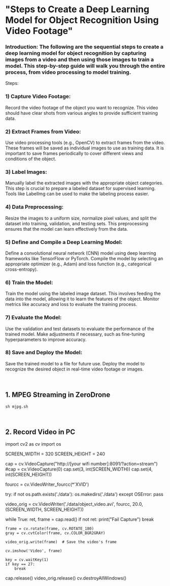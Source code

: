 # "Steps to Create a Deep Learning Model for Object Recognition Using Video Footage"

### Introduction: The following are the sequential steps to create a deep learning model for object recognition by capturing images from a video and then using those images to train a model. This step-by-step guide will walk you through the entire process, from video processing to model training.

Steps:

### 1) Capture Video Footage:

Record the video footage of the object you want to recognize. This video should have clear shots from various angles to provide sufficient training data.

### 2) Extract Frames from Video:

Use video processing tools (e.g., OpenCV) to extract frames from the video. These frames will be saved as individual images to use as training data.
It is important to save frames periodically to cover different views and conditions of the object.

### 3) Label Images:

Manually label the extracted images with the appropriate object categories. This step is crucial to prepare a labeled dataset for supervised learning.
Tools like LabelImg can be used to make the labeling process easier.

### 4) Data Preprocessing:

Resize the images to a uniform size, normalize pixel values, and split the dataset into training, validation, and testing sets.
This preprocessing ensures that the model can learn effectively from the data.

### 5) Define and Compile a Deep Learning Model:

Define a convolutional neural network (CNN) model using deep learning frameworks like TensorFlow or PyTorch.
Compile the model by selecting an appropriate optimizer (e.g., Adam) and loss function (e.g., categorical cross-entropy).

### 6) Train the Model:

Train the model using the labeled image dataset. This involves feeding the data into the model, allowing it to learn the features of the object.
Monitor metrics like accuracy and loss to evaluate the training process.

### 7) Evaluate the Model:

Use the validation and test datasets to evaluate the performance of the trained model.
Make adjustments if necessary, such as fine-tuning hyperparameters to improve accuracy.

### 8) Save and Deploy the Model:

Save the trained model to a file for future use.
Deploy the model to recognize the desired object in real-time video footage or images.

<br/>

## 1. MPEG Streaming in ZeroDrone

    sh mjpg.sh
    
<br/>

## 2. Record Video in PC 

import cv2 as cv
import os

SCREEN_WIDTH = 320
SCREEN_HEIGHT = 240

cap = cv.VideoCapture("http://[your wifi number]:8091/?action=stream")
#cap = cv.VideoCapture(0)
cap.set(3, int(SCREEN_WIDTH))
cap.set(4, int(SCREEN_HEIGHT))

fourcc = cv.VideoWriter_fourcc(*'XVID')

try:
    if not os.path.exists('./data'):
        os.makedirs('./data')
except OSError:
    pass

video_orig = cv.VideoWriter('./data/object_video.avi', fourcc, 20.0, (SCREEN_WIDTH, SCREEN_HEIGHT))

while True:
    ret, frame = cap.read()
    if not ret:
        print("Fail Capture")
        break

    frame = cv.rotate(frame, cv.ROTATE_180)
    gray = cv.cvtColor(frame, cv.COLOR_BGR2GRAY)

    video_orig.write(frame)  # Save the video's frame

    cv.imshow('Video', frame)

    key = cv.waitKey(1)
    if key == 27:
        break

cap.release()
video_orig.release() 
cv.destroyAllWindows()


